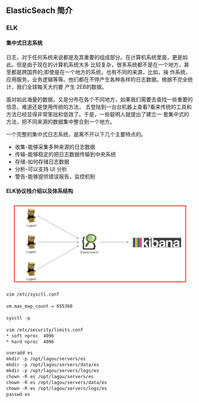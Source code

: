 ## ElasticSeach 简介

### ELK

#### 集中式日志系统

日志，对于任何系统来说都是及其重要的组成部分。在计算机系统里面，更是如此。但是由于现在的计算机系统大多 比较复杂，很多系统都不是在一个地方，甚至都是跨国界的;即使是在一个地方的系统，也有不同的来源，比如，操 作系统，应用服务，业务逻辑等等。他们都在不停产生各种各样的日志数据。根据不完全统计，我们全球每天大约要 产生 2EB的数据。

面对如此海量的数据，又是分布在各个不同地方，如果我们需要去查找一些重要的信息，难道还是使用传统的方法， 去登陆到一台台机器上查看?看来传统的工具和方法已经显得非常笨拙和低效了。于是，一些聪明人就提出了建立一 套集中式的方法，把不同来源的数据集中整合到一个地方。

一个完整的集中式日志系统，是离不开以下几个主要特点的。

* 收集-能够采集多种来源的日志数据 
* 传输-能够稳定的把日志数据传输到中央系统 
* 存储-如何存储日志数据
* 分析-可以支持 UI 分析 
* 警告-能够提供错误报告，监控机制

#### ELK协议栈介绍以及体系结构

![ELK协议栈介绍以及体系结构](图片/ELK协议栈介绍以及体系结构.png)





```
vim /etc/sysctl.conf

vm.max_map_count = 655360

sysctl -p

vim /etc/security/limits.conf
* soft nproc  4096
* hard nproc  4096
```



```
useradd es
mkdir -p /opt/lagou/servers/es
mkdir -p /opt/lagou/servers/data/es
mkdir -p /opt/lagou/servers/logs/es
chown -R es /opt/lagou/servers/es
chown -R es /opt/lagou/servers/data/es
chown -R es /opt/lagou/servers/logs/es 
passwd es
```

